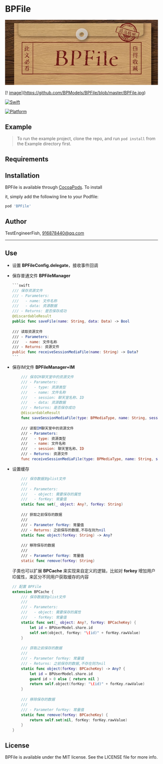 # BPFile


![BPFile](https://github.com/BPModels/BPFile/blob/master/BPFile.jpg)

[!
[image](https://github.com/BPModels/BPFile/blob/master/BPFile.jpg)](https://github.com/BPModels/BPFile/blob/master/BPFile.jpg)

[![Swift](https://img.shields.io/badge/Swift-%3E=5.0-Orange?style=flat-square)](https://img.shields.io/badge/Swift-%3E=5.0-Orange?style=flat-square)

[![Platform](https://img.shields.io/badge/Platforms-iOS-Green?style=flat-square)](https://img.shields.io/badge/Platforms-iOS-Green?style=flat-square)




## Example

> To run the example project, clone the repo, and run `pod install` from the Example directory first.



## Requirements



## Installation



BPFile is available through [CocoaPods](https://cocoapods.org). To install

it, simply add the following line to your Podfile:



```ruby
pod 'BPFile'
```



## Author



TestEngineerFish, 916878440@qq.com



---

## Use

* 设置 **BPFileConfig.delegate**，接收事件回调

* 保存普通文件 **BPFileManager**

  ~~~swift
  ```swift
  /// 保存资源文件
  /// - Parameters:
  ///   - name: 文件名称
  ///   - data: 资源数据
  /// - Returns: 是否保存成功
  @discardableResult
  public func saveFile(name: String, data: Data) -> Bool
  
  /// 读取资源文件
  /// - Parameters:
  ///   - name: 文件名称
  /// - Returns: 资源文件
  public func receiveSessionMediaFile(name: String) -> Data?
  ```
  ~~~



* 保存IM文件 **BPFileManager+IM**

    ```swift
        /// 保存IM聊天室中的资源文件
        /// - Parameters:
        ///   - type: 资源类型
        ///   - name: 文件名称
        ///   - session: 聊天室名称、ID
        ///   - data: 资源数据
        /// - Returns: 是否保存成功
        @discardableResult
        func saveSessionMediaFile(type: BPMediaType, name: String, session: String, data: Data) -> Bool
    
        /// 读取IM聊天室中的资源文件
        /// - Parameters:
        ///   - type: 资源类型
        ///   - name: 文件名称
        ///   - session: 聊天室名称、ID
        /// - Returns: 资源文件
        func receiveSessionMediaFile(type: BPMediaType, name: String, session: String) -> Data?
    ```

    

      

* 设置缓存

    ```swift
        /// 保存数据到plist文件
        ///
        /// - Parameters:
        ///   - object: 需要保存的属性
        ///   - forKey: 常量值
        static func set(_ object: Any?, forKey: String)
    
        /// 获取之前保存的数据
        ///
        /// - Parameter forKey: 常量值
        /// - Returns: 之前保存的数据,不存在则为nil
        static func object(forKey: String) -> Any? 
    
        /// 移除保存的数据
        ///
        /// - Parameter forKey: 常量值
        static func remove(forKey: String)
    ```

    

    子类也可以扩展 **BPCache** 来实现来自定义的逻辑，比如对 **forkey** 增加用户ID属性，来区分不同用户获取缓存的内容

    

    ```swift
    // 配置 BPFile
    extension BPCache {
        /// 保存数据到plist文件
        ///
        /// - Parameters:
        ///   - object: 需要保存的属性
        ///   - forKey: 常量值
        static func set(_ object: Any?, forKey: BPCacheKey) {
            let id = BPUserModel.share.id
            self.set(object, forKey: "\(id)" + forKey.rawValue)
        }
    
        /// 获取之前保存的数据
        ///
        /// - Parameter forKey: 常量值
        /// - Returns: 之前保存的数据,不存在则为nil
        static func object(forKey: BPCacheKey) -> Any? {
            let id = BPUserModel.share.id
            guard id > 0 else { return nil }
            return self.object(forKey: "\(id)" + forKey.rawValue)
        }
    
        /// 移除保存的数据
        ///
        /// - Parameter forKey: 常量值
        static func remove(forKey: BPCacheKey) {
            return self.set(nil, forKey: forKey.rawValue)
        }
    }
    ```

    

## License



BPFile is available under the MIT license. See the LICENSE file for more info.
